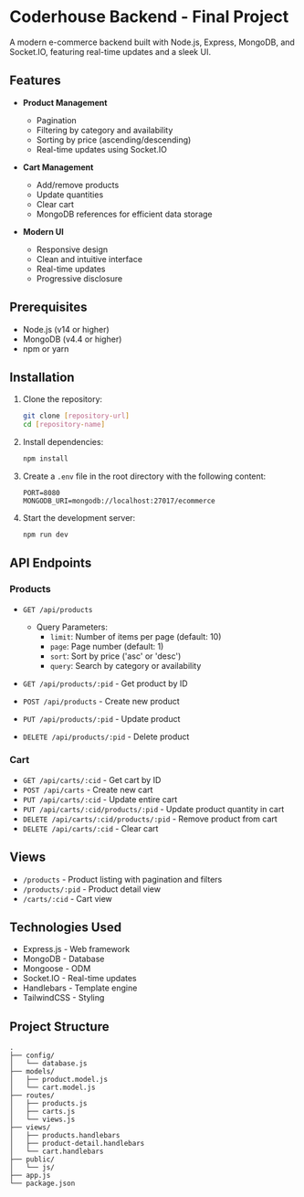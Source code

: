 # Coderhouse Backend - Final Project

A modern e-commerce backend built with Node.js, Express, MongoDB, and Socket.IO, featuring real-time updates and a sleek UI.

## Features

- **Product Management**

  - Pagination
  - Filtering by category and availability
  - Sorting by price (ascending/descending)
  - Real-time updates using Socket.IO

- **Cart Management**

  - Add/remove products
  - Update quantities
  - Clear cart
  - MongoDB references for efficient data storage

- **Modern UI**
  - Responsive design
  - Clean and intuitive interface
  - Real-time updates
  - Progressive disclosure

## Prerequisites

- Node.js (v14 or higher)
- MongoDB (v4.4 or higher)
- npm or yarn

## Installation

1. Clone the repository:

   ```bash
   git clone [repository-url]
   cd [repository-name]
   ```

2. Install dependencies:

   ```bash
   npm install
   ```

3. Create a `.env` file in the root directory with the following content:

   ```
   PORT=8080
   MONGODB_URI=mongodb://localhost:27017/ecommerce
   ```

4. Start the development server:
   ```bash
   npm run dev
   ```

## API Endpoints

### Products

- `GET /api/products`

  - Query Parameters:
    - `limit`: Number of items per page (default: 10)
    - `page`: Page number (default: 1)
    - `sort`: Sort by price ('asc' or 'desc')
    - `query`: Search by category or availability

- `GET /api/products/:pid` - Get product by ID
- `POST /api/products` - Create new product
- `PUT /api/products/:pid` - Update product
- `DELETE /api/products/:pid` - Delete product

### Cart

- `GET /api/carts/:cid` - Get cart by ID
- `POST /api/carts` - Create new cart
- `PUT /api/carts/:cid` - Update entire cart
- `PUT /api/carts/:cid/products/:pid` - Update product quantity in cart
- `DELETE /api/carts/:cid/products/:pid` - Remove product from cart
- `DELETE /api/carts/:cid` - Clear cart

## Views

- `/products` - Product listing with pagination and filters
- `/products/:pid` - Product detail view
- `/carts/:cid` - Cart view

## Technologies Used

- Express.js - Web framework
- MongoDB - Database
- Mongoose - ODM
- Socket.IO - Real-time updates
- Handlebars - Template engine
- TailwindCSS - Styling

## Project Structure

```
.
├── config/
│   └── database.js
├── models/
│   ├── product.model.js
│   └── cart.model.js
├── routes/
│   ├── products.js
│   ├── carts.js
│   └── views.js
├── views/
│   ├── products.handlebars
│   ├── product-detail.handlebars
│   └── cart.handlebars
├── public/
│   └── js/
├── app.js
└── package.json
```
